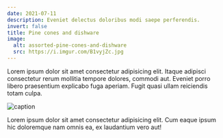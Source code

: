 ```yaml
---
date: 2021-07-11
description: Eveniet delectus doloribus modi saepe perferendis.
invert: false
title: Pine cones and dishware
image:
  alt: assorted-pine-cones-and-dishware
  src: https://i.imgur.com/B1vyjZc.jpg
---
```


Lorem ipsum dolor sit amet consectetur adipisicing elit. Itaque adipisci consectetur rerum mollitia tempore dolores, commodi aut. Eveniet porro libero praesentium explicabo fuga aperiam. Fugit quasi ullam reiciendis totam culpa.

![caption](https://i.imgur.com/B1vyjZc.jpg)

Lorem ipsum dolor sit amet consectetur adipisicing elit. Cum eaque ipsum hic doloremque nam omnis ea, ex laudantium vero aut!
